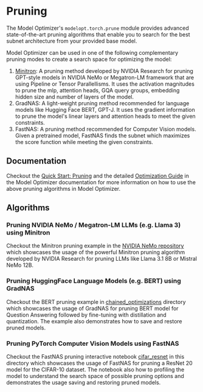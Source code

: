 # Pruning

The Model Optimizer's `modelopt.torch.prune` module provides advanced state-of-the-art pruning algorithms that enable you to search for the best subnet architecture from your provided base model.

Model Optimizer can be used in one of the following complementary pruning modes to create a search space for optimizing the model:

1. [Minitron](https://arxiv.org/pdf/2408.11796): A pruning method developed by NVIDIA Research for pruning GPT-style models in NVIDIA NeMo or Megatron-LM framework that are using Pipeline or Tensor Parallellisms. It uses the activation magnitudes to prune the mlp, attention heads, GQA query groups, embedding hidden size and number of layers of the model.
1. GradNAS: A light-weight pruning method recommended for language models like Hugging Face BERT, GPT-J. It uses the gradient information to prune the model's linear layers and attention heads to meet the given constraints.
1. FastNAS: A pruning method recommended for Computer Vision models. Given a pretrained model, FastNAS finds the subnet which maximizes the score function while meeting the given constraints.

## Documentation

Checkout the [Quick Start: Pruning](https://nvidia.github.io/TensorRT-Model-Optimizer/getting_started/4_pruning.html) and the detailed [Optimization Guide](https://nvidia.github.io/TensorRT-Model-Optimizer/guides/2_pruning.html) in the Model Optimizer documentation for more information on how to use the above pruning algorithms in Model Optimizer.

## Algorithms

### Pruning NVIDIA NeMo / Megatron-LM LLMs (e.g. Llama 3) using Minitron

Checkout the Minitron pruning example in the [NVIDIA NeMo repository](https://github.com/NVIDIA/NeMo/tree/main/examples/nlp/language_modeling/megatron_gpt_prune.py) which showcases the usage of the powerful Minitron pruning algorithm developed by NVIDIA Research for pruning LLMs like Llama 3.1 8B or Mistral NeMo 12B.

### Pruning HuggingFace Language Models (e.g. BERT) using GradNAS

Checkout the BERT pruning example in [chained_optimizations](../chained_optimizations/README.md) directory
which showcases the usage of GradNAS for pruning BERT model for Question Answering followed by fine-tuning
with distillation and quantization. The example also demonstrates how to save and restore pruned models.

### Pruning PyTorch Computer Vision Models using FastNAS

Checkout the FastNAS pruning interactive notebook [cifar_resnet](./cifar_resnet.ipynb) in this directory
which showcases the usage of FastNAS for pruning a ResNet 20 model for the CIFAR-10 dataset. The notebook
also how to profiling the model to understand the search space of possible pruning options and demonstrates
the usage saving and restoring pruned models.
